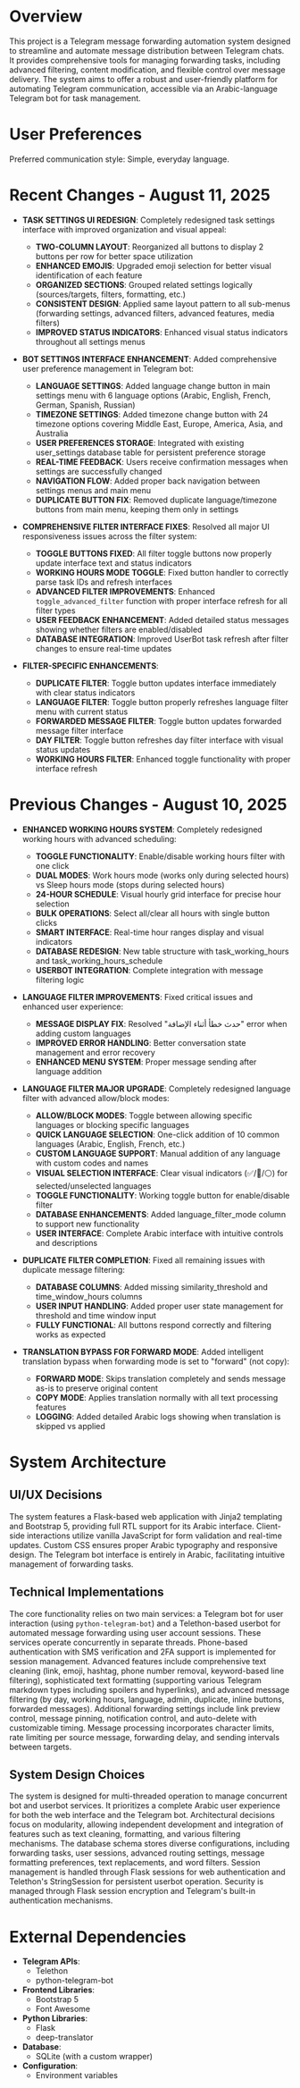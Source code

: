 # Overview

This project is a Telegram message forwarding automation system designed to streamline and automate message distribution between Telegram chats. It provides comprehensive tools for managing forwarding tasks, including advanced filtering, content modification, and flexible control over message delivery. The system aims to offer a robust and user-friendly platform for automating Telegram communication, accessible via an Arabic-language Telegram bot for task management.

# User Preferences

Preferred communication style: Simple, everyday language.

# Recent Changes - August 11, 2025

- **TASK SETTINGS UI REDESIGN**: Completely redesigned task settings interface with improved organization and visual appeal:
  - **TWO-COLUMN LAYOUT**: Reorganized all buttons to display 2 buttons per row for better space utilization
  - **ENHANCED EMOJIS**: Upgraded emoji selection for better visual identification of each feature
  - **ORGANIZED SECTIONS**: Grouped related settings logically (sources/targets, filters, formatting, etc.)
  - **CONSISTENT DESIGN**: Applied same layout pattern to all sub-menus (forwarding settings, advanced filters, advanced features, media filters)
  - **IMPROVED STATUS INDICATORS**: Enhanced visual status indicators throughout all settings menus

- **BOT SETTINGS INTERFACE ENHANCEMENT**: Added comprehensive user preference management in Telegram bot:
  - **LANGUAGE SETTINGS**: Added language change button in main settings menu with 6 language options (Arabic, English, French, German, Spanish, Russian)
  - **TIMEZONE SETTINGS**: Added timezone change button with 24 timezone options covering Middle East, Europe, America, Asia, and Australia
  - **USER PREFERENCES STORAGE**: Integrated with existing user_settings database table for persistent preference storage
  - **REAL-TIME FEEDBACK**: Users receive confirmation messages when settings are successfully changed
  - **NAVIGATION FLOW**: Added proper back navigation between settings menus and main menu
  - **DUPLICATE BUTTON FIX**: Removed duplicate language/timezone buttons from main menu, keeping them only in settings

- **COMPREHENSIVE FILTER INTERFACE FIXES**: Resolved all major UI responsiveness issues across the filter system:
  - **TOGGLE BUTTONS FIXED**: All filter toggle buttons now properly update interface text and status indicators
  - **WORKING HOURS MODE TOGGLE**: Fixed button handler to correctly parse task IDs and refresh interfaces
  - **ADVANCED FILTER IMPROVEMENTS**: Enhanced `toggle_advanced_filter` function with proper interface refresh for all filter types
  - **USER FEEDBACK ENHANCEMENT**: Added detailed status messages showing whether filters are enabled/disabled
  - **DATABASE INTEGRATION**: Improved UserBot task refresh after filter changes to ensure real-time updates

- **FILTER-SPECIFIC ENHANCEMENTS**:
  - **DUPLICATE FILTER**: Toggle button updates interface immediately with clear status indicators
  - **LANGUAGE FILTER**: Toggle button properly refreshes language filter menu with current status
  - **FORWARDED MESSAGE FILTER**: Toggle button updates forwarded message filter interface
  - **DAY FILTER**: Toggle button refreshes day filter interface with visual status updates
  - **WORKING HOURS FILTER**: Enhanced toggle functionality with proper interface refresh

# Previous Changes - August 10, 2025

- **ENHANCED WORKING HOURS SYSTEM**: Completely redesigned working hours with advanced scheduling:
  - **TOGGLE FUNCTIONALITY**: Enable/disable working hours filter with one click
  - **DUAL MODES**: Work hours mode (works only during selected hours) vs Sleep hours mode (stops during selected hours)
  - **24-HOUR SCHEDULE**: Visual hourly grid interface for precise hour selection
  - **BULK OPERATIONS**: Select all/clear all hours with single button clicks
  - **SMART INTERFACE**: Real-time hour ranges display and visual indicators
  - **DATABASE REDESIGN**: New table structure with task_working_hours and task_working_hours_schedule
  - **USERBOT INTEGRATION**: Complete integration with message filtering logic

- **LANGUAGE FILTER IMPROVEMENTS**: Fixed critical issues and enhanced user experience:
  - **MESSAGE DISPLAY FIX**: Resolved "حدث خطأ أثناء الإضافة" error when adding custom languages
  - **IMPROVED ERROR HANDLING**: Better conversation state management and error recovery
  - **ENHANCED MENU SYSTEM**: Proper message sending after language addition

- **LANGUAGE FILTER MAJOR UPGRADE**: Completely redesigned language filter with advanced allow/block modes:
  - **ALLOW/BLOCK MODES**: Toggle between allowing specific languages or blocking specific languages
  - **QUICK LANGUAGE SELECTION**: One-click addition of 10 common languages (Arabic, English, French, etc.)
  - **CUSTOM LANGUAGE SUPPORT**: Manual addition of any language with custom codes and names
  - **VISUAL SELECTION INTERFACE**: Clear visual indicators (✅/🚫/⚪) for selected/unselected languages
  - **TOGGLE FUNCTIONALITY**: Working toggle button for enable/disable filter
  - **DATABASE ENHANCEMENTS**: Added language_filter_mode column to support new functionality
  - **USER INTERFACE**: Complete Arabic interface with intuitive controls and descriptions

- **DUPLICATE FILTER COMPLETION**: Fixed all remaining issues with duplicate message filtering:
  - **DATABASE COLUMNS**: Added missing similarity_threshold and time_window_hours columns
  - **USER INPUT HANDLING**: Added proper user state management for threshold and time window input
  - **FULLY FUNCTIONAL**: All buttons respond correctly and filtering works as expected

- **TRANSLATION BYPASS FOR FORWARD MODE**: Added intelligent translation bypass when forwarding mode is set to "forward" (not copy):
  - **FORWARD MODE**: Skips translation completely and sends message as-is to preserve original content
  - **COPY MODE**: Applies translation normally with all text processing features
  - **LOGGING**: Added detailed Arabic logs showing when translation is skipped vs applied

# System Architecture

## UI/UX Decisions
The system features a Flask-based web application with Jinja2 templating and Bootstrap 5, providing full RTL support for its Arabic interface. Client-side interactions utilize vanilla JavaScript for form validation and real-time updates. Custom CSS ensures proper Arabic typography and responsive design. The Telegram bot interface is entirely in Arabic, facilitating intuitive management of forwarding tasks.

## Technical Implementations
The core functionality relies on two main services: a Telegram bot for user interaction (using `python-telegram-bot`) and a Telethon-based userbot for automated message forwarding using user account sessions. These services operate concurrently in separate threads. Phone-based authentication with SMS verification and 2FA support is implemented for session management. Advanced features include comprehensive text cleaning (link, emoji, hashtag, phone number removal, keyword-based line filtering), sophisticated text formatting (supporting various Telegram markdown types including spoilers and hyperlinks), and advanced message filtering (by day, working hours, language, admin, duplicate, inline buttons, forwarded messages). Additional forwarding settings include link preview control, message pinning, notification control, and auto-delete with customizable timing. Message processing incorporates character limits, rate limiting per source message, forwarding delay, and sending intervals between targets.

## System Design Choices
The system is designed for multi-threaded operation to manage concurrent bot and userbot services. It prioritizes a complete Arabic user experience for both the web interface and the Telegram bot. Architectural decisions focus on modularity, allowing independent development and integration of features such as text cleaning, formatting, and various filtering mechanisms. The database schema stores diverse configurations, including forwarding tasks, user sessions, advanced routing settings, message formatting preferences, text replacements, and word filters. Session management is handled through Flask sessions for web authentication and Telethon's StringSession for persistent userbot operation. Security is managed through Flask session encryption and Telegram's built-in authentication mechanisms.

# External Dependencies

- **Telegram APIs**:
    - Telethon
    - python-telegram-bot
- **Frontend Libraries**:
    - Bootstrap 5
    - Font Awesome
- **Python Libraries**:
    - Flask
    - deep-translator
- **Database**:
    - SQLite (with a custom wrapper)
- **Configuration**:
    - Environment variables